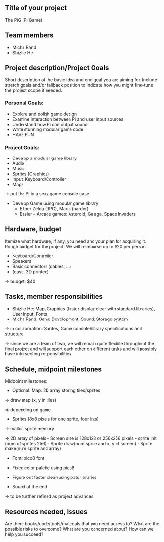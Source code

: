 ## Title of your project
The PiG (Pi Game)

## Team members
- Micha Rand
- Shizhe He

## Project description/Project Goals
Short description of the basic idea and end goal you are aiming for. 
Include stretch goals and/or fallback position to indicate how you 
might fine-tune the project scope if needed.

### Personal Goals:
- Explore and polish game design
- Examine interaction between Pi and user input sources
- Understand how Pi can output sound
- Write stunning modular game code
- HAVE FUN

### Project Goals:
- Develop a modular game library
- Audio
- Music
- Sprites (Graphics)
- Input: Keyboard/Controller
- Maps

-> put the Pi in a sexy game console case
- Develop Game using modular game library:
	- Either Zelda (RPG), Mario (harder)
	- Easier – Arcade games: Asteroid, Galaga, Space Invaders



## Hardware, budget
Itemize what hardware, if any, you need and your plan for acquiring it.
Rough budget for the project. We will reimburse up to $20 per person.
- Keyboard/Controller
- Speakers
- Basic connectors (cables, …)
- (case: 3D printed)

-> budget: $40

## Tasks, member responsibilities
- Shizhe He: Map, Graphics (faster display clear with standard libraries), User Input, Fonts
- Micha Rand: Game Development, Sound, Storage system

-> in collaboration: Sprites, Game console/library specifications and structure

-> since we are a team of two, we will remain quite flexible throughout the final project and will support each other on different tasks and will possibly have intersecting responsibilities

## Schedule, midpoint milestones
Midpoint milestones:
- Optional: Map: 2D array storing tiles/sprites

-> draw map (x, y in tiles)

=> depending on game
- Sprites (8x8 pixels for one sprite, four ints)

-> malloc sprite memory

-> 2D array of pixels
	- Screen size is 128x128 or 256x256 pixels
	- sprite init (num of sprites 256)
	- Sprite draw(num sprite and x, y of screen)
	- Sprite make(num sprite and array)
- Font: pico8 font
- Fixed color palette using pico8
- Figure out faster clear/using pats libraries
	
- Sound at the end

-> to be further refined as project advances

## Resources needed, issues
Are there books/code/tools/materials that you need access to? 
What are the possible risks to overcome? What are you concerned about? 
How can we help you succeed?